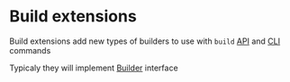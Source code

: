 # Build extensions

Build extensions add new types of builders to use with `build`
[API](/doc/api-reference/build) and [CLI](/doc/command-reference/build) commands

Typicaly they will implement [Builder](/doc/object-reference/mlem-abcs#builder)
interface
